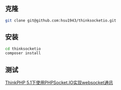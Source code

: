 ## 克隆
```bash
git clone git@github.com:hsu1943/thinksocketio.git
```

## 安装
```bash
cd thinksocketio
composer install
```

## 测试
[ThinkPHP 5.1下使用PHPSocket.IO实现websocket通讯](https://www.belter.tech/archives/1885.html "ThinkPHP 5.1下使用PHPSocket.IO实现websocket通讯")
